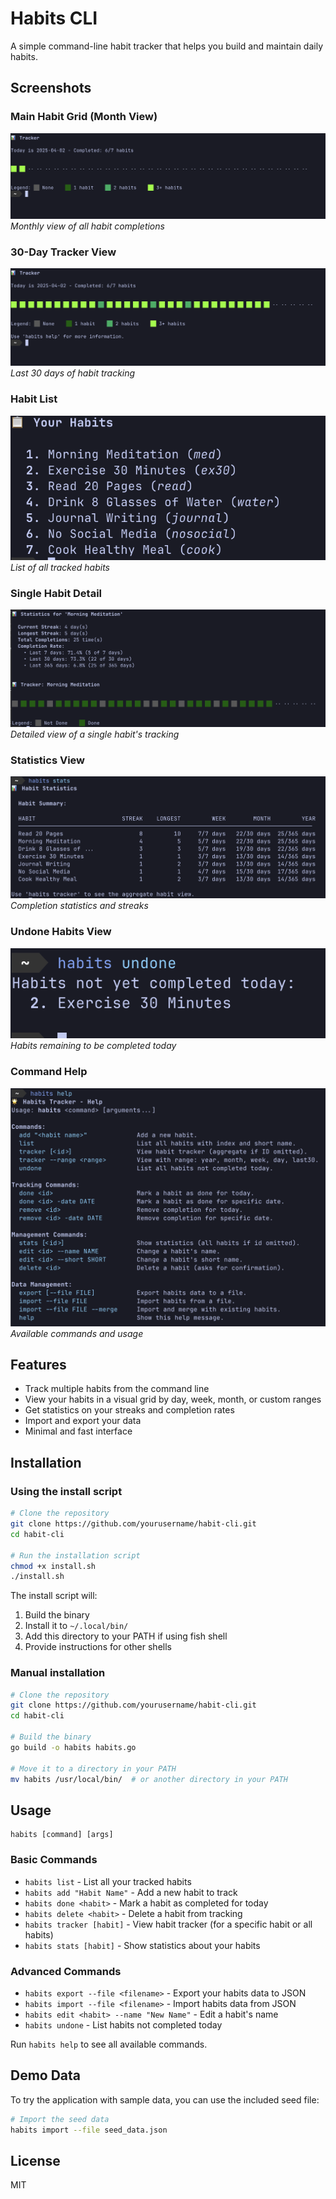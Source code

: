 # Habits CLI

A simple command-line habit tracker that helps you build and maintain daily habits.

## Screenshots

### Main Habit Grid (Month View)

![Month Grid View](assets/images/month-grid.png)
*Monthly view of all habit completions*

### 30-Day Tracker View

![30-Day Tracker](assets/images/thirty-day-view.png)
*Last 30 days of habit tracking*

### Habit List

![Habit List](assets/images/habit-list.png)
*List of all tracked habits*

### Single Habit Detail

![Single Habit Detail](assets/images/single-habit.png)
*Detailed view of a single habit's tracking*

### Statistics View

![Statistics View](assets/images/stats-view.png)
*Completion statistics and streaks*

### Undone Habits View

![Undone Habits](assets/images/undone-view.png)
*Habits remaining to be completed today*

### Command Help

![Command Help](assets/images/command-help.png)
*Available commands and usage*

## Features

- Track multiple habits from the command line
- View your habits in a visual grid by day, week, month, or custom ranges
- Get statistics on your streaks and completion rates
- Import and export your data
- Minimal and fast interface

## Installation

### Using the install script

```bash
# Clone the repository
git clone https://github.com/yourusername/habit-cli.git
cd habit-cli

# Run the installation script
chmod +x install.sh
./install.sh
```

The install script will:

1. Build the binary
2. Install it to `~/.local/bin/`
3. Add this directory to your PATH if using fish shell
4. Provide instructions for other shells

### Manual installation

```bash
# Clone the repository
git clone https://github.com/yourusername/habit-cli.git
cd habit-cli

# Build the binary
go build -o habits habits.go

# Move it to a directory in your PATH
mv habits /usr/local/bin/  # or another directory in your PATH
```

## Usage

```
habits [command] [args]
```

### Basic Commands

- `habits list` - List all your tracked habits
- `habits add "Habit Name"` - Add a new habit to track
- `habits done <habit>` - Mark a habit as completed for today
- `habits delete <habit>` - Delete a habit from tracking
- `habits tracker [habit]` - View habit tracker (for a specific habit or all habits)
- `habits stats [habit]` - Show statistics about your habits

### Advanced Commands

- `habits export --file <filename>` - Export your habits data to JSON
- `habits import --file <filename>` - Import habits data from JSON
- `habits edit <habit> --name "New Name"` - Edit a habit's name
- `habits undone` - List habits not completed today

Run `habits help` to see all available commands.

## Demo Data

To try the application with sample data, you can use the included seed file:

```bash
# Import the seed data
habits import --file seed_data.json
```

## License

MIT
